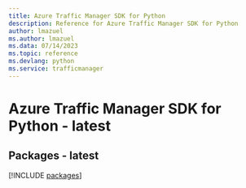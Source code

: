 ```yaml
---
title: Azure Traffic Manager SDK for Python
description: Reference for Azure Traffic Manager SDK for Python
author: lmazuel
ms.author: lmazuel
ms.data: 07/14/2023
ms.topic: reference
ms.devlang: python
ms.service: trafficmanager
---
```

# Azure Traffic Manager SDK for Python - latest
## Packages - latest
[!INCLUDE [packages](traffic-manager-index.md)]